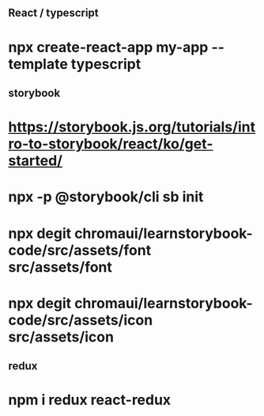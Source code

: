 ## React / typescript

# npx create-react-app my-app --template typescript

## storybook

# https://storybook.js.org/tutorials/intro-to-storybook/react/ko/get-started/

# npx -p @storybook/cli sb init

# npx degit chromaui/learnstorybook-code/src/assets/font src/assets/font

# npx degit chromaui/learnstorybook-code/src/assets/icon src/assets/icon

## redux

# npm i redux react-redux
